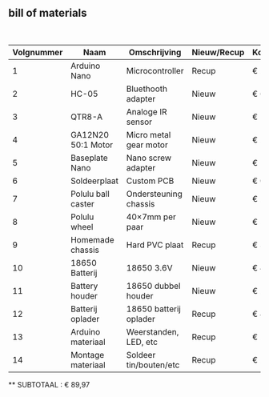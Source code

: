 ## bill of materials
<br />

|Volgnummer|Naam               |Omschrijving               |Nieuw/Recup|Kostprijs/Stuk|Aantal|Subtotaal|
|----------|-------------------|------------------------|-----------|--------------|------|---------|
|1         |Arduino Nano       |Microcontroller         |Recup      |€ 22,20       |1     |€ 22,15  |
|2         |HC-05              |Bluethooth adapter      |Nieuw      |€ 6,30        |1     |€ 6,30   |
|3         |QTR8-A             |Analoge IR sensor       |Nieuw      |€ 11,25       |1     |€ 11,25  |
|4         |GA12N20 50:1 Motor |Micro metal gear motor  |Nieuw      |€ 2,5         |2     |€ 5      |
|5         |Baseplate Nano     |Nano screw adapter      |Nieuw      |€ 11,50       |1     |€ 11,50  |
|6         |Soldeerplaat       |Custom PCB              |Nieuw      |€ 0,50        |1     |€ 0,50   |
|7         |Polulu ball caster |Ondersteuning chassis   |Nieuw      |€ 2,70        |1     |€ 2,70   |
|8         |Polulu wheel       |40×7mm per paar         |Nieuw      |€ 5,65        |1     |€ 5,65   |
|9         |Homemade chassis   |Hard PVC plaat          |Recup      |€ 3,5         |1     |€ 3,5    |
|10        |18650 Batterij     |18650 3.6V              |Nieuw      |€ 4.99        |2     |€ 9.98   |
|11        |Battery houder     |18650 dubbel houder     |Nieuw      |€ 2.49        |1     |€ 2.49   |
|12        |Batterij oplader   |18650 batterij oplader  |Recup      |€ 4,95        |1     |€ 4,95   |
|13        |Arduino materiaal  |Weerstanden, LED, etc   |Recup      |€ 2           |1     |€ 2      |
|14        |Montage materiaal  |Soldeer tin/bouten/etc  |Recup      |€ 2           |1     |€ 2      |

** SUBTOTAAL : € 89,97
